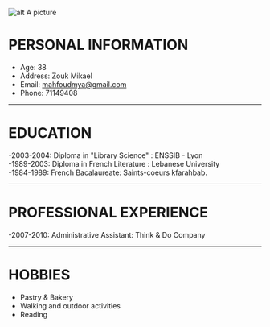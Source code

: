 

![alt A picture](https://images.pexels.com/photos/54300/pexels-photo-54300.jpeg?auto=compress&cs=tinysrgb&dpr=2&h=650&w=940)

# **PERSONAL INFORMATION**

- Age: 38
- Address: Zouk Mikael
- Email: mahfoudmya@gmail.com
- Phone: 71149408

---

# **EDUCATION**

-2003-2004:
Diploma in "Library Science" : ENSSIB - Lyon            
-1989-2003: Diploma in French Literature : Lebanese University               
-1984-1989: French Bacalaureate: Saints-coeurs kfarahbab.  

---

# **PROFESSIONAL EXPERIENCE**

-2007-2010: Administrative Assistant: Think & Do Company

---

# **HOBBIES**
- Pastry & Bakery
- Walking and outdoor activities
- Reading